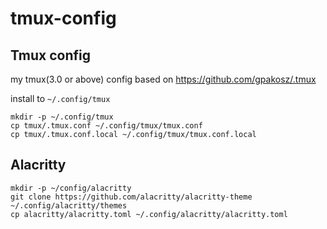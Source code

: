 # tmux-config

## Tmux config
my tmux(3.0 or above) config based on https://github.com/gpakosz/.tmux

install to `~/.config/tmux`

```
mkdir -p ~/.config/tmux
cp tmux/.tmux.conf ~/.config/tmux/tmux.conf
cp tmux/.tmux.conf.local ~/.config/tmux/tmux.conf.local
```

## Alacritty

```
mkdir -p ~/config/alacritty
git clone https://github.com/alacritty/alacritty-theme ~/.config/alacritty/themes
cp alacritty/alacritty.toml ~/.config/alacritty/alacritty.toml
```
